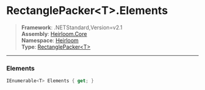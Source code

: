 # RectanglePacker\<T>.Elements

> **Framework**: .NETStandard,Version=v2.1  
> **Assembly**: [Heirloom.Core][0]  
> **Namespace**: [Heirloom][0]  
> **Type**: [RectanglePacker\<T>][1]

--------------------------------------------------------------------------------

### Elements

```cs
IEnumerable<T> Elements { get; }
```

[0]: ../Heirloom.Core.md
[1]: Heirloom.RectanglePacker[T].md
